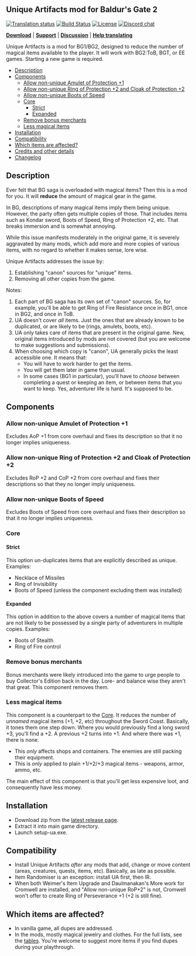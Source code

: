 ## Unique Artifacts mod for Baldur's Gate 2

[![Translation status](https://tra.bgforge.net/widgets/infinity-engine/-/unique-artifacts/svg-badge.svg)](https://tra.bgforge.net/projects/infinity-engine/unique-artifacts/)
[![Build Status](https://golem.bgforge.net/mods/unique-artifacts/status.svg)](https://golem.bgforge.net/mods/unique-artifacts)
[![License](https://img.shields.io/badge/license-CC%20BY--NC--SA%204.0-blue.svg)](https://creativecommons.org/licenses/by-nc-sa/4.0/)
[![Discord chat](https://img.shields.io/discord/420268540700917760?logo=discord)](https://discord.gg/4Yqfggm)

[__Download__](https://github.com/BGforgeNet/bg2-uniqueartifacts/releases/latest)
| [__Support__](https://github.com/BGforgeNet/bg2-uniqueartifacts/issues)
| [__Discussion__](https://forum.bgforge.net/viewtopic.php?f=4&t=18&p=37)
| [__Help translating__](https://tra.bgforge.net/projects/infinity-engine/unique-artifacts/)

Unique Artifacts is a mod for BG1/BG2, designed to reduce the number of magical items available to the player. It will work with BG2:ToB, BGT, or EE games. Starting a new game is required.

- [Description](#description)
- [Components](#components)
  - [Allow non-unique Amulet of Protection +1](#allow-non-unique-amulet-of-protection-1)
  - [Allow non-unique Ring of Protection +2 and Cloak of Protection +2](#allow-non-unique-ring-of-protection-2-and-cloak-of-protection-2)
  - [Allow non-unique Boots of Speed](#allow-non-unique-boots-of-speed)
  - [Core](#core)
    - [Strict](#strict)
    - [Expanded](#expanded)
  - [Remove bonus merchants](#remove-bonus-merchants)
  - [Less magical items](#less-magical-items)
- [Installation](#installation)
- [Compatibility](#compatibility)
- [Which items are affected?](#which-items-are-affected)
- [Credits and other details](docs/credits.md)
- [Changelog](docs/changelog.md)

## Description

Ever felt that BG saga is overloaded with magical items? Then this is a mod for you. It will **reduce** the amount of magical gear in the game.

In BG, descriptions of many magical items imply them being unique. However, the party often gets multiple copies of those. That includes items such as Kondar sword, Boots of Speed, Ring of Protection +2, etc. That breaks immersion and is somewhat annoying.

While this issue manifests moderately in the original game, it is severely aggravated by many mods, which add more and more copies of various items, with no regard to whether it makes sense, lore wise.

Unique Artifacts addresses the issue by:
1. Establishing "canon" sources for "unique" items.
1. Removing all other copies from the game.

Notes:
1. Each part of BG saga has its own set of "canon" sources. So, for example, you'll be able to get Ring of Fire Resistance once in BG1, once in BG2, and once in ToB.
1. UA doesn't cover _all_ items. Just the ones that are already known to be duplicated, or are likely to be (rings, amulets, boots, etc).
1. UA only takes care of items that are present in the original game. New, original items introduced by mods are not covered (but you are welcome to make suggestions and submissions).
1. When choosing which copy is "canon", UA generally picks the least accessible one. It means that:
    - You will have to work harder to get the items.
    - You will get them later in game than usual.
    - In some cases (BG1 in particular), you'll have to _choose_ between completing a quest or keeping an item, or between items that you want to keep.
    Yes, adventurer life is hard. It's supposed to be.

## Components

### Allow non-unique Amulet of Protection +1
Excludes AoP +1 from core overhaul and fixes its description so that it no longer implies uniqueness.

### Allow non-unique Ring of Protection +2 and Cloak of Protection +2
Excludes RoP +2 and CoP +2 from core overhaul and fixes their descriptions so that they no longer imply uniqueness.

### Allow non-unique Boots of Speed
Excludes Boots of Speed from core overhaul and fixes their description so that it no longer implies uniqueness.

### Core

#### Strict
This option un-duplicates items that are explicitly described as unique. Examples:
- Necklace of Missiles
- Ring of Invisibility
- Boots of Speed (unless the component excluding them was installed)

#### Expanded
This option in addition to the above covers a number of magical items that are not likely to be possessed by a single party of adventurers in multiple copies.
Examples:
- Boots of Stealth
- Ring of Fire control

### Remove bonus merchants
Bonus merchants were likely introduced into the game to urge people to buy Collector's Edition back in the day. Lore- and balance wise they aren't that great. This component removes them.

### Less magical items
This component is a counterpart to the [Core](#core). It reduces the number of _unnamed_ magical items (+1, +2, etc) throughout the Sword Coast. Basically, it tones them one step down. Where you would previously find a long sword +3, you'll find a +2. A previous +2 turns into +1. And where there was +1, there is none.
- This _only_ affects shops and containers. The enemies are still packing their equipment.
- This is _only_ applied to plain +1/+2/+3 magical items - weapons, armor, ammo, etc.

The main effect of this component is that you'll get less expensive loot, and consequently have less money.

## Installation
- Download zip from the [latest release page](https://github.com/BGforgeNet/bg2-uniqueartifacts/releases/latest).
- Extract it into main game directory.
- Launch setup-ua.exe.

## Compatibility
- Install Unique Artifacts _after_ any mods that add, change or move content (areas, creatures, quests, items, etc). Basically, as late as possible.
- Item Randomiser is an exception: install UA first, then IR.
- When both Weimer's Item Upgrade and Daulmanakan's More work for Cromwell are installed, and "Allow non-unique RoP+2" is not, Cromwell won't offer to create Ring of Perseverance +1 (+2 is still fine).

## Which items are affected?
- In vanilla game, all dupes are addressed.
- In the mods, mostly magical jewelry and clothes. For the full lists, see the [tables](/tree/master/ua/items).
You're welcome to suggest more items if you find dupes during your playthrough.
